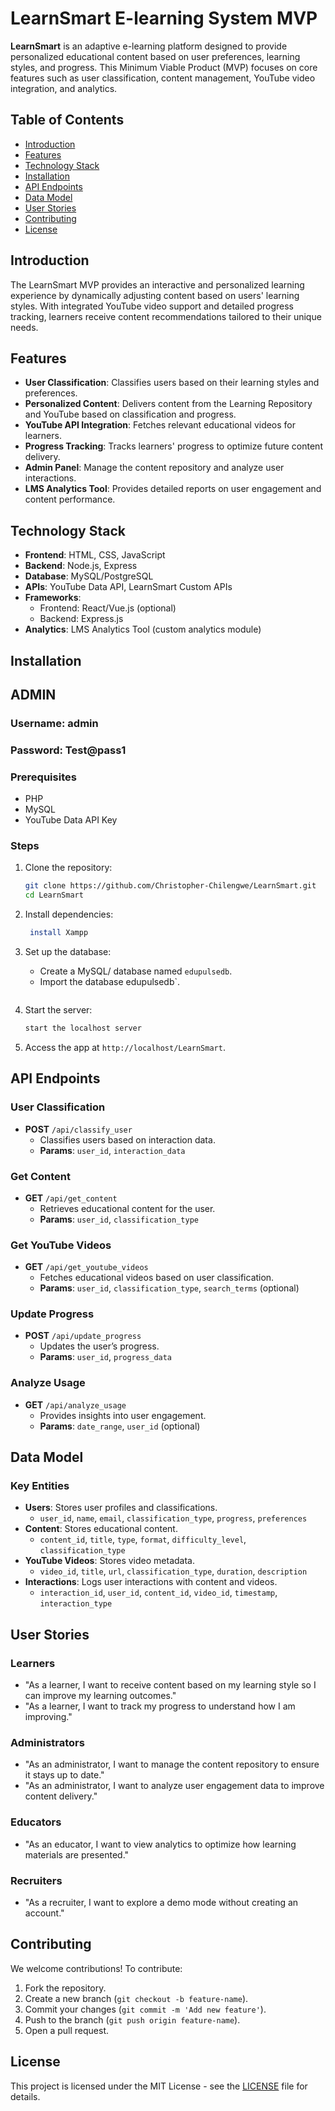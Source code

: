 # LearnSmart E-learning System MVP

**LearnSmart** is an adaptive e-learning platform designed to provide personalized educational content based on user preferences, learning styles, and progress. This Minimum Viable Product (MVP) focuses on core features such as user classification, content management, YouTube video integration, and analytics.

## Table of Contents
- [Introduction](#introduction)
- [Features](#features)
- [Technology Stack](#technology-stack)
- [Installation](#installation)
- [API Endpoints](#api-endpoints)
- [Data Model](#data-model)
- [User Stories](#user-stories)
- [Contributing](#contributing)
- [License](#license)

## Introduction
The LearnSmart MVP provides an interactive and personalized learning experience by dynamically adjusting content based on users' learning styles. With integrated YouTube video support and detailed progress tracking, learners receive content recommendations tailored to their unique needs.

## Features
- **User Classification**: Classifies users based on their learning styles and preferences.
- **Personalized Content**: Delivers content from the Learning Repository and YouTube based on classification and progress.
- **YouTube API Integration**: Fetches relevant educational videos for learners.
- **Progress Tracking**: Tracks learners' progress to optimize future content delivery.
- **Admin Panel**: Manage the content repository and analyze user interactions.
- **LMS Analytics Tool**: Provides detailed reports on user engagement and content performance.

## Technology Stack
- **Frontend**: HTML, CSS, JavaScript
- **Backend**: Node.js, Express
- **Database**: MySQL/PostgreSQL
- **APIs**: YouTube Data API, LearnSmart Custom APIs
- **Frameworks**: 
  - Frontend: React/Vue.js (optional)
  - Backend: Express.js
- **Analytics**: LMS Analytics Tool (custom analytics module)

## Installation

##  ADMIN
### Username: admin
### Password: Test@pass1

### Prerequisites
- PHP
- MySQL
- YouTube Data API Key

### Steps
1. Clone the repository:
   ```bash
   git clone https://github.com/Christopher-Chilengwe/LearnSmart.git
   cd LearnSmart
   ```

2. Install dependencies:
   ```bash
    install Xampp
   ```

3. Set up the database:
   - Create a MySQL/ database named `edupulsedb`.
   - Import the database edupulsedb`.
     ```

5. Start the server:
   ```bash
   start the localhost server
   ```

6. Access the app at `http://localhost/LearnSmart`.

## API Endpoints

### User Classification
- **POST** `/api/classify_user`
  - Classifies users based on interaction data.
  - **Params**: `user_id`, `interaction_data`

### Get Content
- **GET** `/api/get_content`
  - Retrieves educational content for the user.
  - **Params**: `user_id`, `classification_type`

### Get YouTube Videos
- **GET** `/api/get_youtube_videos`
  - Fetches educational videos based on user classification.
  - **Params**: `user_id`, `classification_type`, `search_terms` (optional)

### Update Progress
- **POST** `/api/update_progress`
  - Updates the user’s progress.
  - **Params**: `user_id`, `progress_data`

### Analyze Usage
- **GET** `/api/analyze_usage`
  - Provides insights into user engagement.
  - **Params**: `date_range`, `user_id` (optional)

## Data Model

### Key Entities
- **Users**: Stores user profiles and classifications.
  - `user_id`, `name`, `email`, `classification_type`, `progress`, `preferences`
- **Content**: Stores educational content.
  - `content_id`, `title`, `type`, `format`, `difficulty_level`, `classification_type`
- **YouTube Videos**: Stores video metadata.
  - `video_id`, `title`, `url`, `classification_type`, `duration`, `description`
- **Interactions**: Logs user interactions with content and videos.
  - `interaction_id`, `user_id`, `content_id`, `video_id`, `timestamp`, `interaction_type`

## User Stories

### Learners
- "As a learner, I want to receive content based on my learning style so I can improve my learning outcomes."
- "As a learner, I want to track my progress to understand how I am improving."

### Administrators
- "As an administrator, I want to manage the content repository to ensure it stays up to date."
- "As an administrator, I want to analyze user engagement data to improve content delivery."

### Educators
- "As an educator, I want to view analytics to optimize how learning materials are presented."

### Recruiters
- "As a recruiter, I want to explore a demo mode without creating an account."

## Contributing
We welcome contributions! To contribute:
1. Fork the repository.
2. Create a new branch (`git checkout -b feature-name`).
3. Commit your changes (`git commit -m 'Add new feature'`).
4. Push to the branch (`git push origin feature-name`).
5. Open a pull request.

## License
This project is licensed under the MIT License - see the [LICENSE](LICENSE) file for details.
